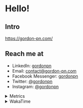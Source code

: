 # Hello!

## Intro

<https://gordon-pn.com/>

## Reach me at

- LinkedIn: [gordonpn](https://www.linkedin.com/in/gordonpn/)
- Email: [contact@gordon-pn.com](mailto:contact@gordon-pn.com)
- Facebook Messenger: [gordonpn](https://www.messenger.com/t/Gordonpn)
- Twitter: [@gordonpn](https://twitter.com/Gordonpn)
- Instagram: [@gordonpn](https://www.instagram.com/gordonpn/)

<details>
  <summary>Metrics</summary>

  <img align="center" src="https://github.com/gordonpn/gordonpn/blob/master/github-metrics.svg" alt="GitHub Metrics">

</details>

<details>
  <summary>WakaTime</summary>

  <!--START_SECTION:waka-->
📊 **This Week I Spent My Time On** 

```text
💬 Programming Languages: 
Java                     17 hrs 1 min        ███████████░░░░░░░░░░░░░░   43.55 % 
Other                    14 hrs 8 mins       █████████░░░░░░░░░░░░░░░░   36.17 % 
TypeScript               3 hrs 44 mins       ██░░░░░░░░░░░░░░░░░░░░░░░   09.56 % 
Brazil Dependency Config 1 hr 30 mins        █░░░░░░░░░░░░░░░░░░░░░░░░   03.85 % 
JavaScript               58 mins             █░░░░░░░░░░░░░░░░░░░░░░░░   02.48 % 

🔥 Editors: 
Chrome                   18 hrs 31 mins      ████████████░░░░░░░░░░░░░   47.40 % 
IntelliJ IDEA            7 hrs 17 mins       █████░░░░░░░░░░░░░░░░░░░░   18.67 % 
iTerm2                   7 hrs 9 mins        █████░░░░░░░░░░░░░░░░░░░░   18.30 % 
Slack                    3 hrs 31 mins       ██░░░░░░░░░░░░░░░░░░░░░░░   09.03 % 
MicrosoftOutlook         42 mins             ░░░░░░░░░░░░░░░░░░░░░░░░░   01.81 % 
```


 Last Updated on 15/04/2025 10:26:51 UTC
<!--END_SECTION:waka-->
</details>
